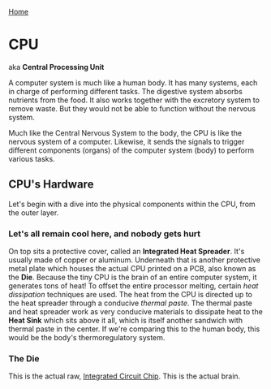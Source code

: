 [Home](/README.md)

# CPU
aka **Central Processing Unit**

A computer system is much like a human body. It has many systems, each in charge of performing different tasks. The digestive system absorbs nutrients from the food. It also works together with the excretory system to remove waste. But they would not be able to function without the nervous system.

Much like the Central Nervous System to the body, the CPU is like the nervous system of a computer. Likewise, it sends the signals to trigger different components (organs) of the computer system (body) to perform various tasks. 


<!-- ## Core
This is the fundamental processing unit of a CPU. Most modern CPUs usually contain a few of these [IC chips](/reference.md#chips). You can think of this as the brain of the nervous system. Although these days, CPUs (nervous systems) commonly have 8 cores (brains).

### Fetch-Decode-Execute-Writeback (FDEW) cycle
aka Instruction Cycle

Each core is continuously executing the FDEW cycle at extremely fast speeds, repeating billions of times per second.
1. Fetch
    * the **Program Counter** is a crucial [**register**](./Types-of-storage.md#register) within the CPU.  -->


## CPU's Hardware
Let's begin with a dive into the physical components within the CPU, from the outer layer.

### Let's all remain cool here, and nobody gets hurt
On top sits a protective cover, called an **Integrated Heat Spreader**. It's usually made of copper or aluminum. Underneath that is another protective metal plate which houses the actual CPU printed on a PCB, also known as the **Die**. Because the tiny CPU is the brain of an entire computer system, it generates tons of heat! To offset the entire processor melting, certain *heat dissipation* techniques are used. The heat from the CPU is directed up to the heat spreader through a conducive *thermal paste*. The thermal paste and heat spreader work as very conducive materials to dissipate heat to the **Heat Sink** which sits above it all, which is itself another sandwich with thermal paste in the center. If we're comparing this to the human body, this would be the body's thermoregulatory system.

### The Die
This is the actual raw, [Integrated Circuit Chip](../reference.md#chips). This is the actual brain. 


























